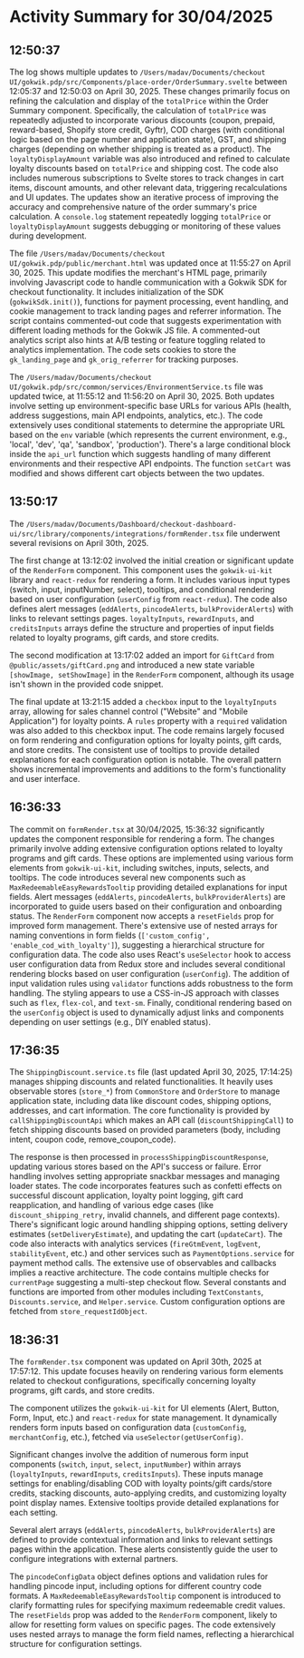 # Activity Summary for 30/04/2025

## 12:50:37
The log shows multiple updates to `/Users/madav/Documents/checkout UI/gokwik.pdp/src/Components/place-order/OrderSummary.svelte` between 12:05:37 and 12:50:03 on April 30, 2025.  These changes primarily focus on refining the calculation and display of the `totalPrice` within the Order Summary component.  Specifically, the calculation of `totalPrice` was repeatedly adjusted to incorporate various discounts (coupon, prepaid, reward-based, Shopify store credit, Gyftr), COD charges (with conditional logic based on the page number and application state), GST, and shipping charges (depending on whether shipping is treated as a product).  The `loyaltyDisplayAmount` variable was also introduced and refined to calculate loyalty discounts based on `totalPrice` and shipping cost.  The code also includes numerous subscriptions to Svelte stores to track changes in cart items, discount amounts, and other relevant data, triggering recalculations and UI updates.  The updates show an iterative process of improving the accuracy and comprehensive nature of the order summary's price calculation.  A `console.log` statement repeatedly logging `totalPrice` or `loyaltyDisplayAmount` suggests debugging or monitoring of these values during development.

The file `/Users/madav/Documents/checkout UI/gokwik.pdp/public/merchant.html` was updated once at 11:55:27 on April 30, 2025.  This update modifies the merchant's HTML page, primarily involving Javascript code to handle communication with a Gokwik SDK for checkout functionality.  It includes initialization of the SDK (`gokwikSdk.init()`), functions for payment processing, event handling, and cookie management to track landing pages and referrer information. The script contains commented-out code that suggests experimentation with different loading methods for the Gokwik JS file.  A commented-out analytics script also hints at A/B testing or feature toggling related to analytics implementation. The code sets cookies to store the `gk_landing_page` and `gk_orig_referrer` for tracking purposes.

The `/Users/madav/Documents/checkout UI/gokwik.pdp/src/common/services/EnvironmentService.ts` file was updated twice, at 11:55:12 and 11:56:20 on April 30, 2025.  Both updates involve setting up environment-specific base URLs for various APIs (health, address suggestions, main API endpoints, analytics, etc.).  The code extensively uses conditional statements to determine the appropriate URL based on the `env` variable (which represents the current environment, e.g., 'local', 'dev', 'qa', 'sandbox', 'production'). There's a large conditional block inside the `api_url` function which suggests handling of many different environments and their respective API endpoints.  The function `setCart` was modified and shows different cart objects between the two updates.


## 13:50:17
The `/Users/madav/Documents/Dashboard/checkout-dashboard-ui/src/library/components/integrations/formRender.tsx` file underwent several revisions on April 30th, 2025.

The first change at 13:12:02 involved the initial creation or significant update of the `RenderForm` component. This component uses the `gokwik-ui-kit` library and `react-redux` for rendering a form. It includes various input types (switch, input, inputNumber, select), tooltips, and conditional rendering based on user configuration (`userConfig` from `react-redux`).  The code also defines alert messages (`eddAlerts`, `pincodeAlerts`, `bulkProviderAlerts`) with links to relevant settings pages.  `loyaltyInputs`, `rewardInputs`, and `creditsInputs` arrays define the structure and properties of input fields related to loyalty programs, gift cards, and store credits.


The second modification at 13:17:02 added an import for `GiftCard` from `@public/assets/giftCard.png` and introduced a new state variable `[showImage, setShowImage]` in the `RenderForm` component, although its usage isn't shown in the provided code snippet.

The final update at 13:21:15 added a `checkbox` input to the `loyaltyInputs` array, allowing for sales channel control ("Website" and "Mobile Application") for loyalty points.  A `rules` property with a `required` validation was also added to this checkbox input.  The code remains largely focused on form rendering and configuration options for loyalty points, gift cards, and store credits.  The consistent use of tooltips to provide detailed explanations for each configuration option is notable.  The overall pattern shows incremental improvements and additions to the form's functionality and user interface.


## 16:36:33
The commit on `formRender.tsx` at 30/04/2025, 15:36:32 significantly updates the component responsible for rendering a form.  The changes primarily involve adding extensive configuration options related to loyalty programs and gift cards.  These options are implemented using various form elements from `gokwik-ui-kit`, including switches, inputs, selects, and tooltips.  The code introduces several new components such as `MaxRedeemableEasyRewardsTooltip` providing detailed explanations for input fields.  Alert messages (`eddAlerts`, `pincodeAlerts`, `bulkProviderAlerts`) are incorporated to guide users based on their configuration and onboarding status. The `RenderForm` component now accepts a `resetFields` prop for improved form management.  There's extensive use of nested arrays for naming conventions in form fields (`['custom_config', 'enable_cod_with_loyalty']`), suggesting a hierarchical structure for configuration data.  The code also uses React's `useSelector` hook to access user configuration data from Redux store and includes several conditional rendering blocks based on user configuration (`userConfig`).  The addition of input validation rules using `validator` functions adds robustness to the form handling.  The styling appears to use a CSS-in-JS approach with classes such as `flex`, `flex-col`, and `text-sm`. Finally, conditional rendering based on the `userConfig` object is used to dynamically adjust links and components depending on user settings (e.g., DIY enabled status).


## 17:36:35
The `ShippingDiscount.service.ts` file (last updated April 30, 2025, 17:14:25) manages shipping discounts and related functionalities.  It heavily uses observable stores (`store_*`) from `CommonStore` and `OrderStore` to manage application state, including data like discount codes, shipping options, addresses, and cart information.  The core functionality is provided by `callShippingDiscountApi` which makes an API call (`discountShippingCall`) to fetch shipping discounts based on provided parameters (body, including intent, coupon code, remove_coupon_code).

The response is then processed in `processShippingDiscountResponse`, updating various stores based on the API's success or failure. Error handling involves setting appropriate snackbar messages and managing loader states.  The code incorporates features such as confetti effects on successful discount application, loyalty point logging, gift card reapplication, and handling of various edge cases (like `discount_shipping_retry`,  invalid channels, and different page contexts).  There's significant logic around handling shipping options, setting delivery estimates (`setDeliveryEstimate`), and updating the cart (`updateCart`). The code also interacts with analytics services (`fireGtmEvent`, `logEvent`, `stabilityEvent`, etc.) and other services such as `PaymentOptions.service` for payment method calls.  The extensive use of observables and callbacks implies a reactive architecture.  The code contains multiple checks for `currentPage` suggesting a multi-step checkout flow.  Several constants and functions are imported from other modules including `TextConstants`, `Discounts.service`, and `Helper.service`.  Custom configuration options are fetched from `store_requestIdObject`.


## 18:36:31
The `formRender.tsx` component was updated on April 30th, 2025 at 17:57:12.  This update focuses heavily on rendering various form elements related to checkout configurations, specifically concerning loyalty programs, gift cards, and store credits.

The component utilizes the `gokwik-ui-kit` for UI elements (Alert, Button, Form, Input, etc.) and `react-redux` for state management.  It dynamically renders form inputs based on configuration data (`customConfig`, `merchantConfig`, etc.), fetched via `useSelector(getUserConfig)`.

Significant changes involve the addition of numerous form input components (`switch`, `input`, `select`, `inputNumber`) within arrays (`loyaltyInputs`, `rewardInputs`, `creditsInputs`).  These inputs manage settings for enabling/disabling COD with loyalty points/gift cards/store credits, stacking discounts, auto-applying credits, and customizing loyalty point display names.  Extensive tooltips provide detailed explanations for each setting.

Several alert arrays (`eddAlerts`, `pincodeAlerts`, `bulkProviderAlerts`) are defined to provide contextual information and links to relevant settings pages within the application. These alerts consistently guide the user to configure integrations with external partners.

The `pincodeConfigData` object defines options and validation rules for handling pincode input, including options for different country code formats.  A `MaxRedeemableEasyRewardsTooltip` component is introduced to clarify formatting rules for specifying maximum redeemable credit values. The `resetFields` prop was added to the `RenderForm` component, likely to allow for resetting form values on specific pages.  The code extensively uses nested arrays to manage the form field names, reflecting a hierarchical structure for configuration settings.
